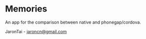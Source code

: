 Memories
========

An app for the comparison between native and phonegap/cordova.


JaronTai - jaroncn@gmail.com

